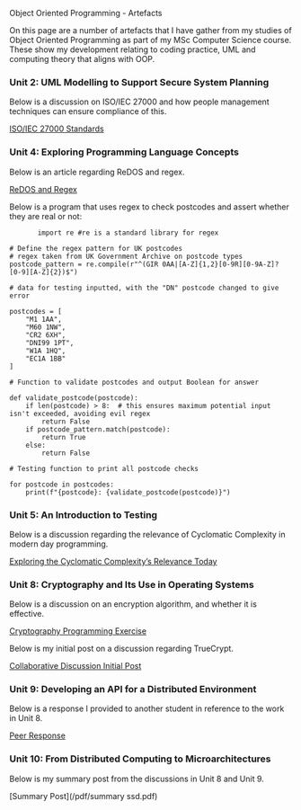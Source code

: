 Object Oriented Programming - Artefacts 

On this page are a number of artefacts that I have gather from my studies of Object Oriented Programming as part of my MSc Computer Science course. These show my development relating to coding practice, UML and computing theory that aligns with OOP.


### Unit 2: UML Modelling to Support Secure System Planning

Below is a discussion on ISO/IEC 27000 and how people management techniques can ensure compliance of this.

[ISO/IEC 27000 Standards](/pdf/individuals_security.pdf)


### Unit 4: Exploring Programming Language Concepts

Below is an article regarding ReDOS and regex.

[ReDOS and Regex](/pdf/redos_regex.pdf)

Below is a program that uses regex to check postcodes and assert whether they are real or not:

```
       import re #re is a standard library for regex

# Define the regex pattern for UK postcodes 
# regex taken from UK Government Archive on postcode types
postcode_pattern = re.compile(r"^(GIR 0AA|[A-Z]{1,2}[0-9R][0-9A-Z]? [0-9][A-Z]{2})$")

# data for testing inputted, with the "DN" postcode changed to give error

postcodes = [
    "M1 1AA",
    "M60 1NW",
    "CR2 6XH",
    "DNI99 1PT",
    "W1A 1HQ",
    "EC1A 1BB"
]

# Function to validate postcodes and output Boolean for answer

def validate_postcode(postcode):
    if len(postcode) > 8:  # this ensures maximum potential input isn't exceeded, avoiding evil regex
        return False
    if postcode_pattern.match(postcode):
        return True
    else:
        return False

# Testing function to print all postcode checks

for postcode in postcodes:
    print(f"{postcode}: {validate_postcode(postcode)}")

```

### Unit 5: An Introduction to Testing

Below is a discussion regarding the relevance of Cyclomatic Complexity in modern day programming.

[Exploring the Cyclomatic Complexity’s Relevance Today](/pdf/cyclomatic_complexity.pdf)


### Unit 8: Cryptography and Its Use in Operating Systems

Below is a discussion on an encryption algorithm, and whether it is effective.

[Cryptography Programming Exercise](/pdf/encryption_algorithm.pdf)

Below is my initial post on a discussion regarding TrueCrypt.

[Collaborative Discussion Initial Post](/pdf/truecrypt_initial.pdf)


### Unit 9: Developing an API for a Distributed Environment

Below is a response I provided to another student in reference to the work in Unit 8.

[Peer Response](/pdf/response_ssd.pdf)


### Unit 10: From Distributed Computing to Microarchitectures

Below is my summary post from the discussions in Unit 8 and Unit 9.

[Summary Post](/pdf/summary ssd.pdf)






